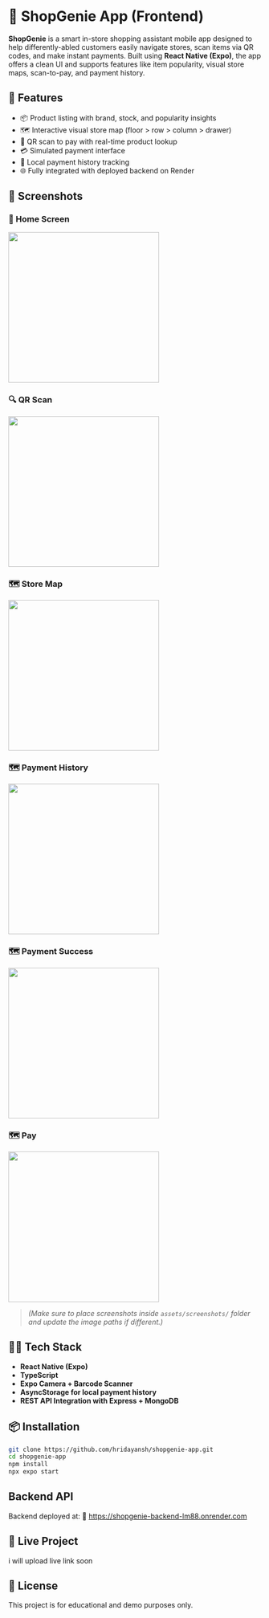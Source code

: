 # 🛒 ShopGenie App (Frontend)

**ShopGenie** is a smart in-store shopping assistant mobile app designed to help differently-abled customers easily navigate stores, scan items via QR codes, and make instant payments. Built using **React Native (Expo)**, the app offers a clean UI and supports features like item popularity, visual store maps, scan-to-pay, and payment history.

## 🚀 Features

- 📦 Product listing with brand, stock, and popularity insights
- 🗺️ Interactive visual store map (floor > row > column > drawer)
- 📲 QR scan to pay with real-time product lookup
- 💳 Simulated payment interface
- 🧾 Local payment history tracking
- 🌐 Fully integrated with deployed backend on Render

## 📸 Screenshots

### 📱 Home Screen
<img src="./assets/screenshots/homescreen.jpg" width="300" />

### 🔍 QR Scan 
<img src="./assets/screenshots/QR_Scan.jpg" width="300" />

### 🗺️ Store Map
<img src="./assets/screenshots/store_map.jpg" width="300" />

### 🗺️ Payment History
<img src="./assets/screenshots/history.jpg" width="300" />

### 🗺️ Payment Success
<img src="./assets/screenshots/pay_success.jpg" width="300" />

### 🗺️ Pay
<img src="./assets/screenshots/pay.jpg" width="300" />

> *(Make sure to place screenshots inside `assets/screenshots/` folder and update the image paths if different.)*

## 🧑‍💻 Tech Stack

- **React Native (Expo)**
- **TypeScript**
- **Expo Camera + Barcode Scanner**
- **AsyncStorage for local payment history**
- **REST API Integration with Express + MongoDB**

## 📦 Installation

```bash
git clone https://github.com/hridayansh/shopgenie-app.git
cd shopgenie-app
npm install
npx expo start
```

## Backend API

Backend deployed at:
🔗 https://shopgenie-backend-lm88.onrender.com

## 🔗 Live Project

i will upload live link soon

## 📄 License

This project is for educational and demo purposes only.
